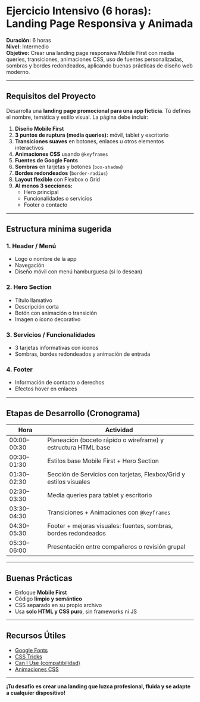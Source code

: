 # Ejercicio Intensivo (6 horas): Landing Page Responsiva y Animada

**Duración:** 6 horas  
**Nivel:** Intermedio  
**Objetivo:** Crear una landing page responsiva Mobile First con media queries, transiciones, animaciones CSS, uso de fuentes personalizadas, sombras y bordes redondeados, aplicando buenas prácticas de diseño web moderno.

---

## Requisitos del Proyecto

Desarrolla una **landing page promocional para una app ficticia**. Tú defines el nombre, temática y estilo visual. La página debe incluir:

1. **Diseño Mobile First**
2. **3 puntos de ruptura (media queries):** móvil, tablet y escritorio
3. **Transiciones suaves** en botones, enlaces u otros elementos interactivos
4. **Animaciones CSS** usando `@keyframes`
5. **Fuentes de Google Fonts**
6. **Sombras** en tarjetas y botones (`box-shadow`)
7. **Bordes redondeados** (`border-radius`)
8. **Layout flexible** con Flexbox o Grid
9. **Al menos 3 secciones:**
   - Hero principal
   - Funcionalidades o servicios
   - Footer o contacto

---

## Estructura mínima sugerida

### 1. Header / Menú
- Logo o nombre de la app
- Navegación
- Diseño móvil con menú hamburguesa (si lo desean)

### 2. Hero Section
- Título llamativo
- Descripción corta
- Botón con animación o transición
- Imagen o ícono decorativo

 

### 3. Servicios / Funcionalidades
- 3 tarjetas informativas con íconos
- Sombras, bordes redondeados y animación de entrada

### 4. Footer
- Información de contacto o derechos
- Efectos hover en enlaces

---

## Etapas de Desarrollo (Cronograma)

| Hora        | Actividad                                                             |
|-------------|----------------------------------------------------------------------|
| 00:00–00:30 | Planeación (boceto rápido o wireframe) y estructura HTML base        |
| 00:30–01:30 | Estilos base Mobile First + Hero Section                             |
| 01:30–02:30 | Sección de Servicios con tarjetas, Flexbox/Grid y estilos visuales   |
| 02:30–03:30 | Media queries para tablet y escritorio                                |
| 03:30–04:30 | Transiciones + Animaciones con `@keyframes`                          |
| 04:30–05:30 | Footer + mejoras visuales: fuentes, sombras, bordes redondeados      |
| 05:30–06:00 | Presentación entre compañeros o revisión grupal                      |

---

## Buenas Prácticas

- Enfoque **Mobile First**
- Código **limpio y semántico**
- CSS separado en su propio archivo
- Usa **solo HTML y CSS puro**, sin frameworks ni JS

---

## Recursos Útiles

- [Google Fonts](https://fonts.google.com)
- [CSS Tricks](https://css-tricks.com)
- [Can I Use (compatibilidad)](https://caniuse.com)
- [Animaciones CSS](https://developer.mozilla.org/en-US/docs/Web/CSS/animation)

---

**¡Tu desafío es crear una landing que luzca profesional, fluida y se adapte a cualquier dispositivo!**

